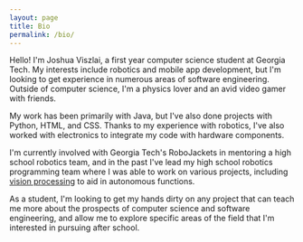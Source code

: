```yaml
---
layout: page
title: Bio
permalink: /bio/
---
```


Hello! I'm Joshua Viszlai, a first year computer science student at Georgia Tech. My interests include robotics and mobile app development, but I'm looking to get experience in numerous areas of software engineering. Outside of computer science, I'm a physics lover and an avid video gamer with friends.

My work has been primarily with Java, but I've also done projects with Python, HTML, and CSS. Thanks to my experience with robotics, I've also worked with electronics to integrate my code with hardware components.

I'm currently involved with Georgia Tech's RoboJackets in mentoring a high school robotics team, and in the past I've lead my high school robotics programming team where I was able to work on various projects, including [vision processing](/Automated-Vision-Processing) to aid in autonomous functions.

As a student, I'm looking to get my hands dirty on any project that can teach me more about the prospects of computer science and software engineering, and allow me to explore specific areas of the field that I'm interested in pursuing after school.





